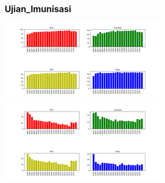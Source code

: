 # Ujian_Imunisasi
![Persentase balita terimunisasi 1995-2017](https://github.com/Godlob/Ujian_Imunisasi/blob/master/Fig1.png)

![Persentase balita tidak terimunisasi 1995-2017](https://github.com/Godlob/Ujian_Imunisasi/blob/master/fig2.png)
